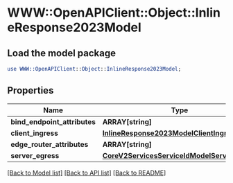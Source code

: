 # WWW::OpenAPIClient::Object::InlineResponse2023Model

## Load the model package
```perl
use WWW::OpenAPIClient::Object::InlineResponse2023Model;
```

## Properties
Name | Type | Description | Notes
------------ | ------------- | ------------- | -------------
**bind_endpoint_attributes** | **ARRAY[string]** |  | 
**client_ingress** | [**InlineResponse2023ModelClientIngress**](InlineResponse2023ModelClientIngress.md) |  | 
**edge_router_attributes** | **ARRAY[string]** |  | 
**server_egress** | [**CoreV2ServicesServiceIdModelServerEgress**](CoreV2ServicesServiceIdModelServerEgress.md) |  | 

[[Back to Model list]](../README.md#documentation-for-models) [[Back to API list]](../README.md#documentation-for-api-endpoints) [[Back to README]](../README.md)


